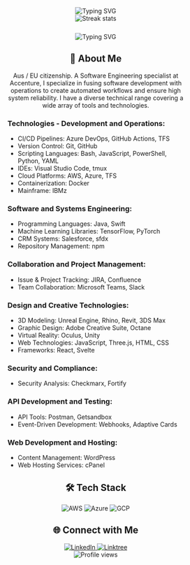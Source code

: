 <div align="center">
  <img src="https://readme-typing-svg.demolab.com?font=Jetbrains+mono&size=30&duration=5000&color=F7EB05&center=true&vCenter=true&width=435&lines=Machine+Learning+Enthusiast;Cloud+Architecture+Guru;DevOps+Pro;Automation+Buff" alt="Typing SVG" />
</div>
  <div align="center">
    <img src="https://github-readme-streak-stats.herokuapp.com/?user=zanepearton" alt="Streak stats" />
  </div>
<div style="margin: 25px 50px;">

 
<div align="center">
  <img src="https://readme-typing-svg.demolab.com?font=Jetbrains+mono&size=30&duration=5000&color=F7EB05&center=true&vCenter=true&width=435&lines=Machine+Learning+Enthusiast;Cloud+Architecture+Guru;DevOps+Pro;Automation+Buff" alt="Typing SVG" />
</div>

<div align="center">
  <h2>🚀 About Me</h2>
  <p>Aus / EU citizenship. A Software Engineering specialist at Accenture, I specialize in fusing software development with operations to create automated workflows and ensure high system reliability. I have a diverse technical range covering a wide array of tools and technologies.</p>
</div>

<h3>Technologies - Development and Operations:</h3>
<ul>
  <li>CI/CD Pipelines: Azure DevOps, GitHub Actions, TFS</li>
  <li>Version Control: Git, GitHub</li>
  <li>Scripting Languages: Bash, JavaScript, PowerShell, Python, YAML</li>
  <li>IDEs: Visual Studio Code, tmux</li>
  <li>Cloud Platforms: AWS, Azure, TFS</li>
  <li>Containerization: Docker</li>
  <li>Mainframe: IBMz</li>
</ul>

<h3>Software and Systems Engineering:</h3>
<ul>
  <li>Programming Languages: Java, Swift</li>
  <li>Machine Learning Libraries: TensorFlow, PyTorch</li>
  <li>CRM Systems: Salesforce, sfdx</li>
  <li>Repository Management: npm</li>
</ul>

<h3>Collaboration and Project Management:</h3>
<ul>
  <li>Issue & Project Tracking: JIRA, Confluence</li>
  <li>Team Collaboration: Microsoft Teams, Slack</li>
</ul>

<h3>Design and Creative Technologies:</h3>
<ul>
  <li>3D Modeling: Unreal Engine, Rhino, Revit, 3DS Max</li>
  <li>Graphic Design: Adobe Creative Suite, Octane</li>
  <li>Virtual Reality: Oculus, Unity</li>
  <li>Web Technologies: JavaScript, Three.js, HTML, CSS</li>
  <li>Frameworks: React, Svelte</li>
</ul>

<h3>Security and Compliance:</h3>
<ul>
  <li>Security Analysis: Checkmarx, Fortify</li>
</ul>

<h3>API Development and Testing:</h3>
<ul>
  <li>API Tools: Postman, Getsandbox</li>
  <li>Event-Driven Development: Webhooks, Adaptive Cards</li>
</ul>

<h3>Web Development and Hosting:</h3>
<ul>
  <li>Content Management: WordPress</li>
  <li>Web Hosting Services: cPanel</li>
</ul>
  <h2 align="center">🛠️ Tech Stack</h2>
  <div align="center">
    <img src="https://img.shields.io/badge/AWS-FF9900?style=for-the-badge&logo=amazonaws&logoColor=white" alt="AWS" />
    <img src="https://img.shields.io/badge/Azure-0089D6?style=for-the-badge&logo=microsoftazure&logoColor=white" alt="Azure"/>
    <img src="https://img.shields.io/badge/GCP-4285F4?style=for-the-badge&logo=googlecloud&logoColor=white" alt="GCP"/>
  </div>

  <h2 align="center">🌐 Connect with Me</h2>
  <div align="center">
    <a href="https://www.linkedin.com/in/zane-pearton">
      <img src="https://img.shields.io/badge/ZanePearton-0077B5?style=for-the-badge&logo=linkedin&logoColor=white" alt="LinkedIn"/>
    </a>
    <a href="https://linktr.ee/zanepearton">
      <img src="https://img.shields.io/badge/Linktree-39E09B?style=for-the-badge&logo=Linktree&logoColor=white" alt="Linktree"/>
    </a>
  </div>

  <div align="center">
    <img src="https://komarev.com/ghpvc/?username=ZanePearton&style=flat-square" alt="Profile views" />
  </div>



</div>